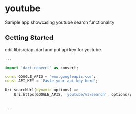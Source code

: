 # youtube

Sample app showcasing youtube search functionality

## Getting Started

edit lib/src/api.dart and put api key for youtube. 

```dart
...

import 'dart:convert' as convert;

const GOOGLE_APIS = 'www.googleapis.com';
const API_KEY = 'Paste your api key here';

Uri searchUrl(dynamic options) =>
    Uri.https(GOOGLE_APIS, 'youtube/v3/search', options);


...
